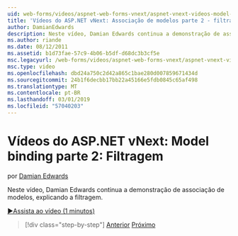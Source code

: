 ```yaml
---
uid: web-forms/videos/aspnet-web-forms-vnext/aspnet-vnext-videos-model-binding-part-2-filtering
title: 'Vídeos do ASP.NET vNext: Associação de modelos parte 2 - filtragem | Microsoft Docs'
author: DamianEdwards
description: Neste vídeo, Damian Edwards continua a demonstração de associação de modelos, explicando a filtragem.
ms.author: riande
ms.date: 08/12/2011
ms.assetid: b1d73fae-57c9-4b06-b5df-d68dc3b3cf5e
msc.legacyurl: /web-forms/videos/aspnet-web-forms-vnext/aspnet-vnext-videos-model-binding-part-2-filtering
msc.type: video
ms.openlocfilehash: dbd24a750c2d42a865c1bae280d007859671434d
ms.sourcegitcommit: 24b1f6decbb17bb22a45166e5fdb0845c65af498
ms.translationtype: MT
ms.contentlocale: pt-BR
ms.lasthandoff: 03/01/2019
ms.locfileid: "57040203"
---
```

<a name="aspnet-vnext-videos-model-binding-part-2---filtering"></a>Vídeos do ASP.NET vNext: Model binding parte 2: Filtragem
====================
por [Damian Edwards](https://github.com/DamianEdwards)

Neste vídeo, Damian Edwards continua a demonstração de associação de modelos, explicando a filtragem.

[&#9654;Assista ao vídeo (1 minutos)](https://channel9.msdn.com/Blogs/ASP-NET-Site-Videos/aspnet-vnext-videos-model-binding-part-2-filtering)

> [!div class="step-by-step"]
> [Anterior](aspnet-vnext-videos-model-binding-part-1-selecting-data.md)
> [Próximo](aspnet-vnext-videos-model-binding-part-3-updating.md)
